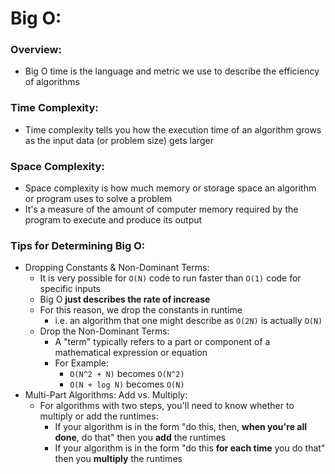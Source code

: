 # Big O:

### Overview:

* Big O time is the language and metric we use to describe the efficiency of algorithms

### Time Complexity:

* Time complexity tells you how the execution time of an algorithm grows as the input data (or problem size) gets larger

### Space Complexity:

* Space complexity is how much memory or storage space an algorithm or program uses to solve a problem
* It's a measure of the amount of computer memory required by the program to execute and produce its output

### Tips for Determining Big O:

* Dropping Constants & Non-Dominant Terms:
    * It is very possible for `O(N)` code to run faster than `O(1)` code for specific inputs
    * Big O **just describes the rate of increase**
    * For this reason, we drop the constants in runtime
        * i.e. an algorithm that one might describe as `O(2N)` is actually `O(N)`
    * Drop the Non-Dominant Terms:
        * A "term" typically refers to a part or component of a mathematical expression or equation
        * For Example:
            * `O(N^2 + N)` becomes `O(N^2)`
            * `O(N + log N)` becomes `O(N)`
* Multi-Part Algorithms: Add vs. Multiply:
    * For algorithms with two steps, you'll need to know whether to multiply or add the runtimes:
        * If your algorithm is in the form "do this, then, **when you're all done**, do that" then you **add** the runtimes
        * If your algorithm is in the form "do this **for each time** you do that" then you **multiply** the runtimes